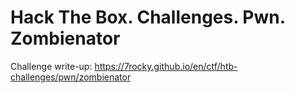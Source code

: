 # Hack The Box. Challenges. Pwn. Zombienator

Challenge write-up: https://7rocky.github.io/en/ctf/htb-challenges/pwn/zombienator
